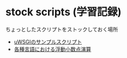 # stock scripts (学習記録)

ちょっとしたスクリプトをストックしておく場所

* [uWSGIのサンプルスクリプト](2020.11.28_wsgi-samples)
* [各種言語における浮動小数点演算](2020.12.19_loop_add_float)

